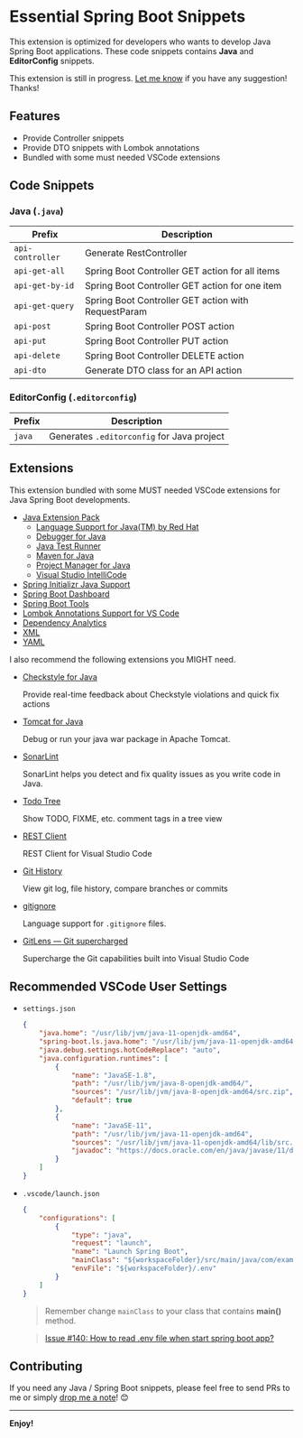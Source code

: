 # Essential Spring Boot Snippets

This extension is optimized for developers who wants to develop Java Spring Boot applications.  These code snippets contains **Java** and **EditorConfig** snippets.

This extension is still in progress.  [Let me know](https://github.com/doggy8088/spring-boot-snippets/issues) if you have any suggestion! Thanks!

## Features

- Provide Controller snippets
- Provide DTO snippets with Lombok annotations
- Bundled with some must needed VSCode extensions

## Code Snippets

### Java (`.java`)

| Prefix           | Description                                         |
| ---------------- | --------------------------------------------------- |
| `api-controller` | Generate RestController                             |
| `api-get-all`    | Spring Boot Controller GET action for all items     |
| `api-get-by-id`  | Spring Boot Controller GET action for one item      |
| `api-get-query`  | Spring Boot Controller GET action with RequestParam |
| `api-post`       | Spring Boot Controller POST action                  |
| `api-put`        | Spring Boot Controller PUT action                   |
| `api-delete`     | Spring Boot Controller DELETE action                |
| `api-dto`        | Generate DTO class for an API action                |

### EditorConfig (`.editorconfig`)

| Prefix | Description                                |
| ------ | ------------------------------------------ |
| `java` | Generates `.editorconfig` for Java project |

## Extensions

This extension bundled with some MUST needed VSCode extensions for Java Spring Boot developments.

- [Java Extension Pack](https://marketplace.visualstudio.com/items?itemName=vscjava.vscode-java-pack)
  - [Language Support for Java(TM) by Red Hat](https://marketplace.visualstudio.com/items?itemName=redhat.java)
  - [Debugger for Java](https://marketplace.visualstudio.com/items?itemName=vscjava.vscode-java-debug)
  - [Java Test Runner](https://marketplace.visualstudio.com/items?itemName=vscjava.vscode-java-test)
  - [Maven for Java](https://marketplace.visualstudio.com/items?itemName=vscjava.vscode-maven)
  - [Project Manager for Java](https://marketplace.visualstudio.com/items?itemName=vscjava.vscode-java-dependency)
  - [Visual Studio IntelliCode](https://marketplace.visualstudio.com/items?itemName=VisualStudioExptTeam.vscodeintellicode)
- [Spring Initializr Java Support](https://marketplace.visualstudio.com/items?itemName=vscjava.vscode-spring-initializr)
- [Spring Boot Dashboard](https://marketplace.visualstudio.com/items?itemName=vscjava.vscode-spring-boot-dashboard)
- [Spring Boot Tools](https://marketplace.visualstudio.com/items?itemName=pivotal.vscode-spring-boot)
- [Lombok Annotations Support for VS Code](https://marketplace.visualstudio.com/items?itemName=GabrielBB.vscode-lombok)
- [Dependency Analytics](https://marketplace.visualstudio.com/items?itemName=redhat.fabric8-analytics)
- [XML](https://marketplace.visualstudio.com/items?itemName=redhat.vscode-xml)
- [YAML](https://marketplace.visualstudio.com/items?itemName=redhat.vscode-yaml)

I also recommend the following extensions you MIGHT need.

- [Checkstyle for Java](https://marketplace.visualstudio.com/items?itemName=shengchen.vscode-checkstyle)

    Provide real-time feedback about Checkstyle violations and quick fix actions

- [Tomcat for Java](https://marketplace.visualstudio.com/items?itemName=adashen.vscode-tomcat)

    Debug or run your java war package in Apache Tomcat.

- [SonarLint](https://marketplace.visualstudio.com/items?itemName=SonarSource.sonarlint-vscode)

    SonarLint helps you detect and fix quality issues as you write code in Java.

- [Todo Tree](https://marketplace.visualstudio.com/items?itemName=Gruntfuggly.todo-tree)

    Show TODO, FIXME, etc. comment tags in a tree view

- [REST Client](https://marketplace.visualstudio.com/items?itemName=humao.rest-client)

    REST Client for Visual Studio Code

- [Git History](https://marketplace.visualstudio.com/items?itemName=donjayamanne.githistory)

    View git log, file history, compare branches or commits

- [gitignore](https://marketplace.visualstudio.com/items?itemName=codezombiech.gitignore)

    Language support for `.gitignore` files.

- [GitLens — Git supercharged](https://marketplace.visualstudio.com/items?itemName=eamodio.gitlens)

    Supercharge the Git capabilities built into Visual Studio Code

## Recommended VSCode User Settings

- `settings.json`

    ```json
    {
        "java.home": "/usr/lib/jvm/java-11-openjdk-amd64",
        "spring-boot.ls.java.home": "/usr/lib/jvm/java-11-openjdk-amd64",
        "java.debug.settings.hotCodeReplace": "auto",
        "java.configuration.runtimes": [
            {
                "name": "JavaSE-1.8",
                "path": "/usr/lib/jvm/java-8-openjdk-amd64/",
                "sources": "/usr/lib/jvm/java-8-openjdk-amd64/src.zip",
                "default": true
            },
            {
                "name": "JavaSE-11",
                "path": "/usr/lib/jvm/java-11-openjdk-amd64",
                "sources": "/usr/lib/jvm/java-11-openjdk-amd64/lib/src.zip",
                "javadoc": "https://docs.oracle.com/en/java/javase/11/docs/api"
            }
        ]
    }
    ```

- `.vscode/launch.json`

    ```json
    {
        "configurations": [
            {
                "type": "java",
                "request": "launch",
                "name": "Launch Spring Boot",
                "mainClass": "${workspaceFolder}/src/main/java/com/example/demo1/Demo1Application.java",
                "envFile": "${workspaceFolder}/.env"
            }
        ]
    }
    ```

    > Remember change `mainClass` to your class that contains **main()** method.

    > [Issue #140: How to read .env file when start spring boot app?](https://github.com/microsoft/vscode-spring-boot-dashboard/issues/140)

## Contributing

If you need any Java / Spring Boot snippets, please feel free to send PRs to me or simply [drop me a note](https://github.com/doggy8088/spring-boot-snippets/issues)! 😊

---

**Enjoy!**
